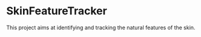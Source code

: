 # SkinFeatureTracker
This project aims at identifying and tracking the natural features of the skin.
